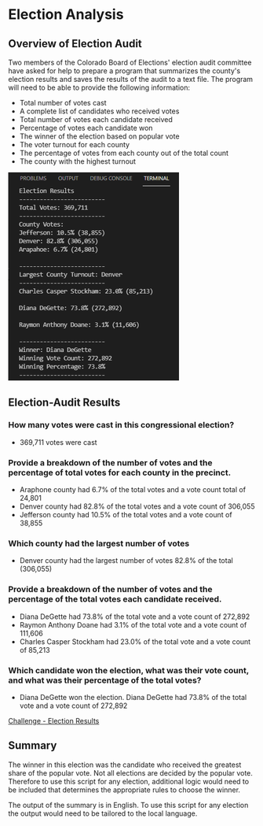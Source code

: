 # Election Analysis

## Overview of Election Audit
Two members of the Colorado Board of Elections' election audit committee have asked for help to prepare a program that summarizes the county's election results and saves the results of the audit to a text file. The program will need to be able to provide the following information:

  * Total number of votes cast
  * A complete list of candidates who received votes
  * Total number of votes each candidate received
  * Percentage of votes each candidate won
  * The winner of the election based on popular vote
  * The voter turnout for each county
  * The percentage of votes from each county out of the total count
  * The county with the highest turnout

![Screenshot from terminal](terminal_screenShot.png)

## Election-Audit Results

### How many votes were cast in this congressional election?
* 369,711 votes were cast

### Provide a breakdown of the number of votes and the percentage of total votes for each county in the precinct.
* Araphone county had 6.7% of the total votes and a vote count total of 24,801
* Denver county had 82.8% of the total votes and a vote count of 306,055
* Jefferson county had 10.5% of the total votes and a vote count of 38,855

### Which county had the largest number of votes
* Denver county had the largest number of votes 82.8% of the total (306,055)

### Provide a breakdown of the number of votes and the percentage of the total votes each candidate received.
* Diana DeGette had 73.8% of the total vote and a vote count of 272,892
* Raymon Anthony Doane had 3.1% of the total vote and a vote count of 111,606
* Charles Casper Stockham had 23.0% of the total vote and a vote count of 85,213

### Which candidate won the election, what was their vote count, and what was their percentage of the total votes?
* Diana DeGette won the election. Diana DeGette had 73.8% of the total vote and a vote count of 272,892

[Challenge - Election Results](election_results.txt)

## Summary
The winner in this election was the candidate who received the greatest share of the popular vote.  Not all elections are decided by the popular vote. Therefore to use this script for any election, additional logic would need to be included that determines the appropriate rules to choose the winner.

The output of the summary is in English. To use this script for any election the output would need to be tailored to the local language.
